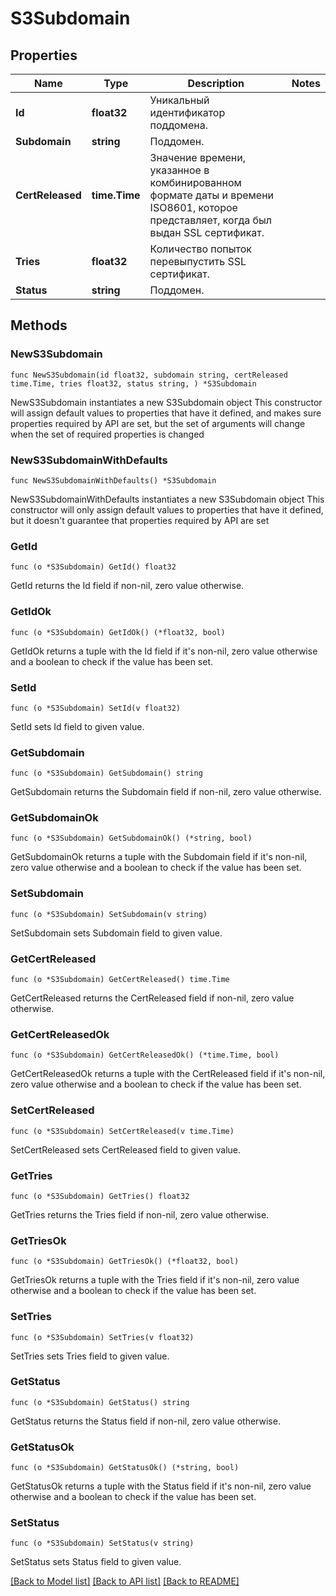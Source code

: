 # S3Subdomain

## Properties

Name | Type | Description | Notes
------------ | ------------- | ------------- | -------------
**Id** | **float32** | Уникальный идентификатор поддомена. | 
**Subdomain** | **string** | Поддомен. | 
**CertReleased** | **time.Time** | Значение времени, указанное в комбинированном формате даты и времени ISO8601, которое представляет, когда был выдан SSL сертификат. | 
**Tries** | **float32** | Количество попыток перевыпустить SSL сертификат. | 
**Status** | **string** | Поддомен. | 

## Methods

### NewS3Subdomain

`func NewS3Subdomain(id float32, subdomain string, certReleased time.Time, tries float32, status string, ) *S3Subdomain`

NewS3Subdomain instantiates a new S3Subdomain object
This constructor will assign default values to properties that have it defined,
and makes sure properties required by API are set, but the set of arguments
will change when the set of required properties is changed

### NewS3SubdomainWithDefaults

`func NewS3SubdomainWithDefaults() *S3Subdomain`

NewS3SubdomainWithDefaults instantiates a new S3Subdomain object
This constructor will only assign default values to properties that have it defined,
but it doesn't guarantee that properties required by API are set

### GetId

`func (o *S3Subdomain) GetId() float32`

GetId returns the Id field if non-nil, zero value otherwise.

### GetIdOk

`func (o *S3Subdomain) GetIdOk() (*float32, bool)`

GetIdOk returns a tuple with the Id field if it's non-nil, zero value otherwise
and a boolean to check if the value has been set.

### SetId

`func (o *S3Subdomain) SetId(v float32)`

SetId sets Id field to given value.


### GetSubdomain

`func (o *S3Subdomain) GetSubdomain() string`

GetSubdomain returns the Subdomain field if non-nil, zero value otherwise.

### GetSubdomainOk

`func (o *S3Subdomain) GetSubdomainOk() (*string, bool)`

GetSubdomainOk returns a tuple with the Subdomain field if it's non-nil, zero value otherwise
and a boolean to check if the value has been set.

### SetSubdomain

`func (o *S3Subdomain) SetSubdomain(v string)`

SetSubdomain sets Subdomain field to given value.


### GetCertReleased

`func (o *S3Subdomain) GetCertReleased() time.Time`

GetCertReleased returns the CertReleased field if non-nil, zero value otherwise.

### GetCertReleasedOk

`func (o *S3Subdomain) GetCertReleasedOk() (*time.Time, bool)`

GetCertReleasedOk returns a tuple with the CertReleased field if it's non-nil, zero value otherwise
and a boolean to check if the value has been set.

### SetCertReleased

`func (o *S3Subdomain) SetCertReleased(v time.Time)`

SetCertReleased sets CertReleased field to given value.


### GetTries

`func (o *S3Subdomain) GetTries() float32`

GetTries returns the Tries field if non-nil, zero value otherwise.

### GetTriesOk

`func (o *S3Subdomain) GetTriesOk() (*float32, bool)`

GetTriesOk returns a tuple with the Tries field if it's non-nil, zero value otherwise
and a boolean to check if the value has been set.

### SetTries

`func (o *S3Subdomain) SetTries(v float32)`

SetTries sets Tries field to given value.


### GetStatus

`func (o *S3Subdomain) GetStatus() string`

GetStatus returns the Status field if non-nil, zero value otherwise.

### GetStatusOk

`func (o *S3Subdomain) GetStatusOk() (*string, bool)`

GetStatusOk returns a tuple with the Status field if it's non-nil, zero value otherwise
and a boolean to check if the value has been set.

### SetStatus

`func (o *S3Subdomain) SetStatus(v string)`

SetStatus sets Status field to given value.



[[Back to Model list]](../README.md#documentation-for-models) [[Back to API list]](../README.md#documentation-for-api-endpoints) [[Back to README]](../README.md)


